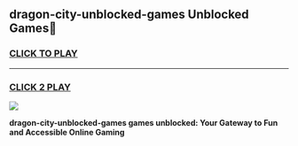 
## dragon-city-unblocked-games Unblocked Games👋
<h3>
<a href="https://news.freeplayer.one?title=dragon-city-unblocked-games&ref=16F">CLICK TO PLAY</a></h3>
<hr>

<h3>
<a href="https://news.freeplayer.one?title=dragon-city-unblocked-games&ref=16F">CLICK 2 PLAY</a>
  
</h3>

<a href="https://news.freeplayer.one?title=dragon-city-unblocked-games&ref=16F/"><img src="https://clearcache.store/games.png"></a>


**dragon-city-unblocked-games games unblocked: Your Gateway to Fun and Accessible Online Gaming**
